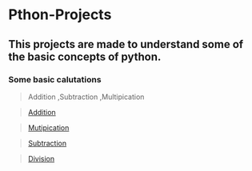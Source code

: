 # Pthon-Projects

## This projects are made to understand some of the basic concepts of python.

### Some basic calutations
> Addition
> ,Subtraction
> ,Multipication

>[Addition](https://github.com/shreyash00007/Pthon-Projects/blob/main/Addition.py)

>[Mutipication](https://github.com/shreyash00007/Pthon-Projects/blob/main/Multipication.py)

>[Subtraction](https://github.com/shreyash00007/Pthon-Projects/blob/main/Sub.py)

>[Division](https://github.com/shreyash00007/Pthon-Projects/blob/main/division.py)

